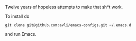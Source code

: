 Twelve years of hopeless attempts to make that sh*t work.

To install do

```console
git clone git@github.com:avli/emacs-configs.git ~/.emacs.d
```

and run Emacs.
